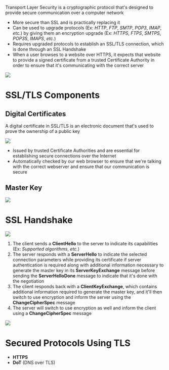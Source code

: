 Transport Layer Security is a cryptographic protocol that's designed to provide secure communication over a computer network

* More secure than SSL and is practically replacing it
* Can be used to upgrade protocols (Ex: *HTTP*, *FTP*, *SMTP*, *POP3*, *IMAP*, *etc.*) by giving them an encryption upgrade (Ex: *HTTPS*, *FTPS*, *SMTPS*, *POP3S*, *IMAPS*, *etc.*)
* Requires upgraded protocols to establish an SSL/TLS connection, which is done through an SSL Handshake
* When a user browses to a website over HTTPS, it expects that website to provide a signed certificate from a trusted Certificate Authority in order to ensure that it's communicating with the correct server 

![](https://github.com/JonmarCorpuz/SecondBrain/blob/main/Assets/Whitespace.png)

# SSL/TLS Components

## Digital Certificates

A digital certificate in SSL/TLS is an electronic document that's used to prove the ownership of a public key

![](https://github.com/JonmarCorpuz/SecondBrain/blob/main/Assets/2362c08e3a718863a1b1b56279931538.png)

* Issued by trusted Certificate Authorities and are essential for establishing secure connections over the Internet
* Automatically checked by our web browser to ensure that we're talking with the correct webserver and ensure that our communication is secure

## Master Key

![](https://github.com/JonmarCorpuz/SecondBrain/blob/main/Assets/Whitespace.png)

# SSL Handshake

![](https://github.com/JonmarCorpuz/SecondBrain/blob/main/Assets/ea654470ae699d10e9c07bd11a8320ac.png)

1. The client sends a **ClientHello** to the server to indicate its capabilities (Ex: *Supported algorithms*, *etc.*)
2. The server responds with a **ServerHello** to indicate the selected connection parameters while providing its certificate if server authentication is required along with additional information necessary to generate the master key in its **ServerKeyExchange** message before sending the **ServerHelloDone** message to indicate that it's done with the negotiation
3. The client responds back with a **ClientKeyExchange**, which contains additional information required to generate the master key, and it'll then switch to use encryption and inform the server using the **ChangeCipherSpec** message
4. The server will switch to use encryption as well and inform the client using a **ChangeCipherSpec** message

![](![](https://github.com/JonmarCorpuz/SecondBrain/blob/main/Assets/Whitespace.png)
)

# Secured Protocols Using TLS

* **HTTPS**
* **DoT** (DNS over TLS)
